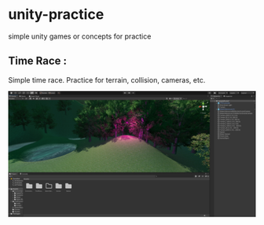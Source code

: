 # unity-practice
simple unity games or concepts for practice

## Time Race :
Simple time race. Practice for terrain, collision, cameras, etc.

![Image of Time Race](https://github.com/alancharlesmitchell/unity-practice/blob/main/TimeRacejpg.jpg)
